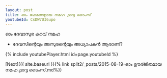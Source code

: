```yaml
---
layout: post
title: ഓം ഹേമങ്ങളായ നമഹ ൧൦൮ ടൈംസ്
youtubeId: CsDW7UI6upo
---
```

 
 
 ഓം ദേവാസുര കുറവ് നമഹ 
 
 -  ദേവസിന്റെയും അസുരന്റെയും അധ്യാപകൻ ആരാണ്? 
 
  
 
  
 
 
 
 
 
 


{% include youtubePlayer.html id=page.youtubeId %}
 
[Next]({{ site.baseurl }}{% link  split2/_posts/2015-08-19-ഓം ഊര്ജിതമായ നമഹ ൧൦൮ ടൈംസ്.md%})
 
